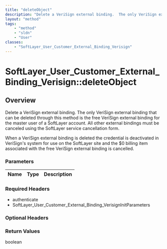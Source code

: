 ```yaml
---
title: "deleteObject"
description: "Delete a VeriSign external binding.  The only VeriSign external binding that can be deleted through this method is the f... "
layout: "method"
tags:
    - "method"
    - "sldn"
    - "User"
classes:
    - "SoftLayer_User_Customer_External_Binding_Verisign"
---
```

# SoftLayer_User_Customer_External_Binding_Verisign::deleteObject
## Overview 
Delete a VeriSign external binding.  The only VeriSign external binding that can be deleted through this method is the free VeriSign external binding for the master user of a SoftLayer account. All other external bindings must be canceled using the SoftLayer service cancellation form. 

When a VeriSign external binding is deleted the credential is deactivated in VeriSign's system for use on the SoftLayer site and the $0 billing item associated with the free VeriSign external binding is cancelled. 

### Parameters 
|Name | Type | Description |
| --- | --- | --- |


### Required Headers
* authenticate
* SoftLayer_User_Customer_External_Binding_VerisignInitParameters

### Optional Headers

### Return Values
boolean
